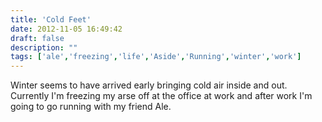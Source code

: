 ```yaml
---
title: 'Cold Feet'
date: 2012-11-05 16:49:42
draft: false
description: ""
tags: ['ale','freezing','life','Aside','Running','winter','work']
---
```


Winter seems to have arrived early bringing cold air inside and out. Currently I'm freezing my arse off at the office at work and after work I'm going to go running with my friend Ale.